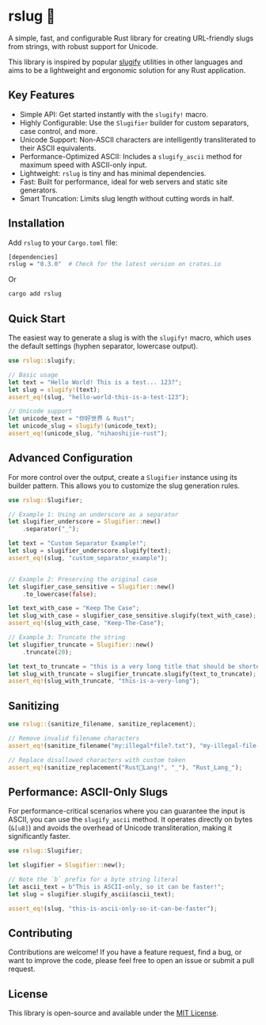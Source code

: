 # rslug 🐌

A simple, fast, and configurable Rust library for creating URL-friendly slugs from strings, with robust support for Unicode.

This library is inspired by popular [slugify](https://www.npmjs.com/package/slugify) utilities in other languages and aims to be a lightweight and ergonomic solution for any Rust application.

## Key Features

- Simple API: Get started instantly with the `slugify!` macro.
- Highly Configurable: Use the `Slugifier` builder for custom separators, case control, and more.
- Unicode Support: Non-ASCII characters are intelligently transliterated to their ASCII equivalents.
- Performance-Optimized ASCII: Includes a `slugify_ascii` method for maximum speed with ASCII-only input.
- Lightweight: `rslug` is tiny and has minimal dependencies.
- Fast: Built for performance, ideal for web servers and static site generators.
- Smart Truncation: Limits slug length without cutting words in half.

## Installation

Add `rslug` to your `Cargo.toml` file:

```bash
[dependencies]
rslug = "0.3.0"  # Check for the latest version on crates.io
```

Or

```bash
cargo add rslug
```

## Quick Start

The easiest way to generate a slug is with the `slugify!` macro, which uses the default settings (hyphen separator, lowercase output).

```rust
use rslug::slugify;

// Basic usage
let text = "Hello World! This is a test... 123?";
let slug = slugify!(text);
assert_eq!(slug, "hello-world-this-is-a-test-123");

// Unicode support
let unicode_text = "你好世界 & Rust";
let unicode_slug = slugify!(unicode_text);
assert_eq!(unicode_slug, "nihaoshijie-rust");
```

## Advanced Configuration

For more control over the output, create a `Slugifier` instance using its builder pattern. This allows you to customize the slug generation rules.

```rust
use rslug::Slugifier;

// Example 1: Using an underscore as a separator
let slugifier_underscore = Slugifier::new()
    .separator("_");

let text = "Custom Separator Example!";
let slug = slugifier_underscore.slugify(text);
assert_eq!(slug, "custom_separator_example");


// Example 2: Preserving the original case
let slugifier_case_sensitive = Slugifier::new()
    .to_lowercase(false);

let text_with_case = "Keep The Case";
let slug_with_case = slugifier_case_sensitive.slugify(text_with_case);
assert_eq!(slug_with_case, "Keep-The-Case");

// Example 3: Truncate the string
let slugifier_truncate = Slugifier::new()
    .truncate(20);

let text_to_truncate = "this is a very long title that should be shortened";
let slug_with_truncate = slugifier_truncate.slugify(text_to_truncate);
assert_eq!(slug_with_truncate, "this-is-a-very-long");
```

## Sanitizing

```rust
use rslug::{sanitize_filename, sanitize_replacement};

// Remove invalid filename characters
assert_eq!(sanitize_filename("my:illegal*file?.txt"), "my-illegal-file-.txt");

// Replace disallowed characters with custom token
assert_eq!(sanitize_replacement("Rust🐌Lang!", "_"), "Rust_Lang_");
```

## Performance: ASCII-Only Slugs

For performance-critical scenarios where you can guarantee the input is ASCII, you can use the `slugify_ascii` method. It operates directly on bytes (`&[u8]`) and avoids the overhead of Unicode transliteration, making it significantly faster.

```rust
use rslug::Slugifier;

let slugifier = Slugifier::new();

// Note the `b` prefix for a byte string literal
let ascii_text = b"This is ASCII-only, so it can be faster!";
let slug = slugifier.slugify_ascii(ascii_text);

assert_eq!(slug, "this-is-ascii-only-so-it-can-be-faster");
```

## Contributing 

Contributions are welcome! If you have a feature request, find a bug, or want to improve the code, please feel free to open an issue or submit a pull request.

## License

This library is open-source and available under the [MIT License](https://github.com/ezrantn/rslug/blob/main/LICENSE).